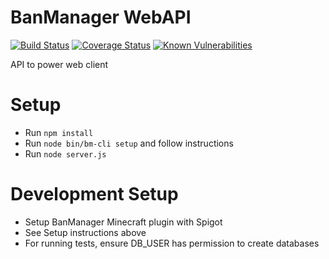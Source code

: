 # BanManager WebAPI

[![Build Status](https://api.travis-ci.org/BanManagement/BanManager-WebAPI.svg?branch=master)](https://travis-ci.org/BanManagement/BanManager-WebAPI)
[![Coverage Status](https://coveralls.io/repos/github/BanManagement/BanManager-WebAPI/badge.svg?branch=master)](https://coveralls.io/github/BanManagement/BanManager-WebAPI?branch=master)
[![Known Vulnerabilities](https://snyk.io/test/github/banmanagement/banmanager-webapi/badge.svg?targetFile=package.json)](https://snyk.io/test/github/banmanagement/banmanager-webapi?targetFile=package.json)

API to power web client

# Setup
- Run `npm install`
- Run `node bin/bm-cli setup` and follow instructions
- Run `node server.js`

# Development Setup
- Setup BanManager Minecraft plugin with Spigot
- See Setup instructions above
- For running tests, ensure DB_USER has permission to create databases
